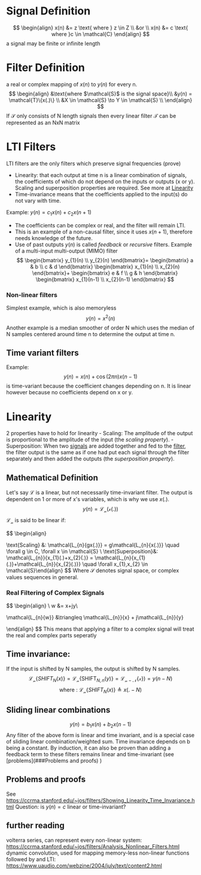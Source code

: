 # Signal Definition
$$
\begin{align}
x(n) &= z \text{ where } z \in Z  \\
&or \\
x(n) &= c \text{ where }c \in \mathcal{C}
\end{align}
$$
a signal may be finite or infinite length
# Filter Definition
a real or complex mapping of $x(n)$ to $y(n)$ for every n. 
$$
\begin{align}
&\text{where $\mathcal{S}$ is the signal space}\\
&y(n) = \mathcal{T}\{x(.)\} \\
&X \in \mathcal{S} \to Y \in \mathcal{S} \\
\end{align}
$$
If $\mathcal{S}$ only consists of N length signals then every linear filter $\mathcal{T}$ can be represented as an NxN matrix

# LTI Filters
LTI filters are the only filters which preserve signal frequencies (prove)
- Linearity: that each output at time n is a linear combination of signals, the coefficients of which do not depend on the inputs or outputs (x or y). Scaling and superposition properties are required. See more at [Linearity](#linearity)
- Time-invariance means that the coefficients applied to the input(s) do not vary with time.

Example: $y(n) = c_{1}x(n) + c_{2}x(n+1)$
- The coefficients can be complex or real, and the filter will remain LTI. 
- This is an example of a non-causal filter, since it uses $x(n+1)$, therefore needs knowledge of the future. 
- Use of past outputs $y(n)$ is called *feedback* or *recursive* filters. 
Example of a multi-input multi-output (MIMO) filter
$$
\begin{bmatrix}
y_{1}(n) \\
y_{2}(n)
\end{bmatrix}=
\begin{bmatrix}
a & b \\
c & d 
\end{bmatrix}
\begin{bmatrix}
 x_{1}(n) \\
x_{2}(n)
\end{bmatrix}+
\begin{bmatrix}
e & f \\
g & h
\end{bmatrix}
\begin{bmatrix}
x_{1}(n-1) \\
x_{2}(n-1)
\end{bmatrix}
$$
### Non-linear filters
Simplest example, which is also memoryless $$y(n) = x^{2}(n)$$
Another example is a median smoother of order N which uses the median of N samples centered around time n to determine the output at time n. 

## Time variant filters
Example: 
$$
y(n) = x(n) + \cos(2\pi n)x(n-1)
$$
is time-variant because the coefficient changes depending on n. It is linear however because no coefficients depend on x or y.

# Linearity
2 properties have to hold for linearity
	- Scaling: The amplitude of the output is proportional to the amplitude of the input (the _scaling property_).
	- Superposition: When two [signals](http://ccrma.stanford.edu/~jos/filters/Definition_Signal.html) are added together and fed to the [filter](https://ccrma.stanford.edu/~jos/filters/What_Filter.html), the filter output is the same as if one had put each signal through the filter separately and then added the outputs (the _superposition property_).

## Mathematical Definition
Let's say $\mathcal{L}$ is a linear, but not necessarily time-invariant filter. The output is dependent on 1 or more of x's variables, which is why we use $x(.)$. 
$$
y(n) =\mathcal{L_{n}(x(.))}
$$
$\mathcal{L_{n}}$ is said to be linear if:

$$
\begin{align}

\text{Scaling} &: \mathcal{L_{n}\{gx(.)\}} = g\mathcal{L_{n}\{x(.)\}} \quad \forall g \in C, \forall x \in \mathcal{S} \\
\text{Superposition}&: \mathcal{L_{n}}\{x_{1}(.)+x_{2}(.)\} = \mathcal{L_{n}\{x_{1}(.)\}+\mathcal{L_{n}}\{x_{2}(.)\}} \quad \forall x_{1},x_{2} \in \mathcal{S}\end{align}
$$
Where $\mathcal{S}$ denotes signal space, or complex values sequences in general. 

### Real Filtering of Complex Signals
$$
\begin{align} \\
w &=  x+jy\\

\mathcal{L_{n}\{w\}} &\triangleq \mathcal{L_{n}}\{x\} + j\mathcal{L_{n}}\{y\} 

\end{align}
$$
This means that applying a filter to a complex signal will treat the real and complex parts seperatly

## Time invariance:
If the input is shifted by N samples,  the output is shifted by N samples. 
$$
\mathcal{L_{n}}\{SHIFT_{N}(x)\} = \mathcal{L_{n}}\{\text{SHIFT}_{N,n} (y)\} = \mathcal{L_{n-N}\{x\})} = y(n-N)
$$
$$
\text{where : }\mathcal{L_{n}}\{SHIFT_{N}(x)\} \triangleq x( . - N)
$$
## Sliding linear combinations
$$
y(n) = b_{1}x(n) +b_{2}x(n-1) 
$$
Any filter of the above form is linear and time invariant, and is a special case of sliding linear combination/weighted sum. Time invariance depends on b being a constant. 
By induction, it can also be proven than adding a feedback term to these filters remains linear and time-invariant (see [problems](###Problems and proofs) )

## Problems and proofs
See https://ccrma.stanford.edu/~jos/filters/Showing_Linearity_Time_Invariance.html
Question: is $y(n) = c$ linear or time-invariant?

## further reading
volterra series, can represent every non-linear system: https://ccrma.stanford.edu/~jos/filters/Analysis_Nonlinear_Filters.html
dynamic convolution, used for mapping memory-less non-linear functions followed by and LTI: https://www.uaudio.com/webzine/2004/july/text/content2.html
